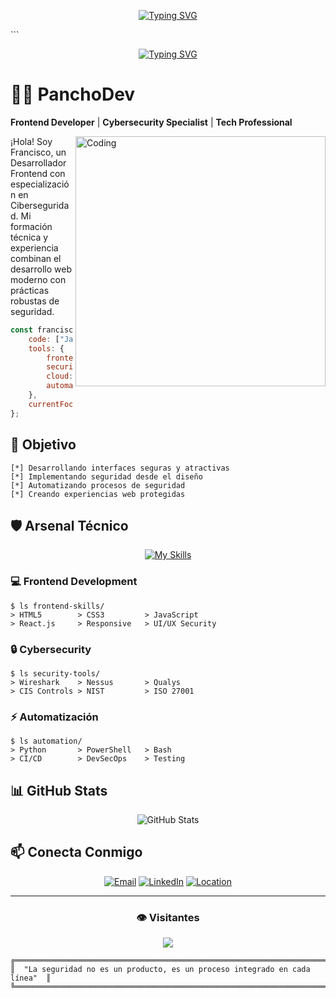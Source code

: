 <div align="center">

[![Typing SVG](https://readme-typing-svg.demolab.com?font=Permanent+Marker&size=50&duration=2000&pause=1000&color=00A6FF&center=true&vCenter=true&width=435&lines=PanchoDev)](https://git.io/typing-svg)

</div>
```

<div align="center">
  
[![Typing SVG](https://readme-typing-svg.demolab.com?font=Fira+Code&pause=1000&color=0066FF&center=true&vCenter=true&width=435&lines=Frontend+Developer;Cybersecurity+Specialist;Ethical+Hacker;Security+Researcher)](https://git.io/typing-svg)

</div>

# 👨‍💻 PanchoDev
**Frontend Developer** | **Cybersecurity Specialist** | **Tech Professional**

<img align="right" alt="Coding" width="400" src="https://media.giphy.com/media/YQitE4YNQNahy/giphy.gif">

¡Hola! Soy Francisco, un Desarrollador Frontend con especialización en Ciberseguridad. Mi formación técnica y experiencia combinan el desarrollo web moderno con prácticas robustas de seguridad.

```javascript
const francisco = {
    code: ["Javascript", "HTML", "CSS", "Python", "Java"],
    tools: {
        frontend: ["React", "Responsive Design", "UI/UX"],
        security: ["Wireshark", "Nessus", "Qualys"],
        cloud: ["Azure", "AWS"],
        automation: ["Python", "PowerShell", "Bash"]
    },
    currentFocus: "Secure Frontend Development"
};
```

## 🎯 Objetivo
```ascii
[*] Desarrollando interfaces seguras y atractivas
[*] Implementando seguridad desde el diseño
[*] Automatizando procesos de seguridad
[*] Creando experiencias web protegidas
```

## 🛡️ Arsenal Técnico

<div align="center">

[![My Skills](https://skillicons.dev/icons?i=js,html,css,react,python,java,azure,git)](https://skillicons.dev)

</div>

### 💻 Frontend Development
```terminal
$ ls frontend-skills/
> HTML5        > CSS3         > JavaScript
> React.js     > Responsive   > UI/UX Security
```

### 🔒 Cybersecurity
```terminal
$ ls security-tools/
> Wireshark    > Nessus       > Qualys
> CIS Controls > NIST         > ISO 27001
```

### ⚡ Automatización
```terminal
$ ls automation/
> Python       > PowerShell   > Bash
> CI/CD        > DevSecOps    > Testing
```

## 📊 GitHub Stats

<div align="center">
  
![GitHub Stats](https://github-readme-stats.vercel.app/api?username=FranJavaCisco&show_icons=true&theme=radical)

</div>

## 📫 Conecta Conmigo
<div align="center">
  
[![Email](https://img.shields.io/badge/Email-lopezf28%40gmail.com-blue?style=for-the-badge&logo=gmail)](mailto:lopezf28@gmail.com)
[![LinkedIn](https://img.shields.io/badge/LinkedIn-Connect-blue?style=for-the-badge&logo=linkedin)](https://linkedin.com/in/francisco-lopez)
[![Location](https://img.shields.io/badge/Location-Region%20de%20Ohiggins-green?style=for-the-badge&logo=google-maps)](https://www.google.com/maps)

</div>

---
<div align="center">

### 👁️ Visitantes
<img src="https://visitor-badge.laobi.icu/badge?page_id=FranJavaCisco&left_color=blue&right_color=gray&left_text=Views&initial=90000"/>

</div>

```ascii
╔═══════════════════════════════════════════════════════════════════════════╗
║  "La seguridad no es un producto, es un proceso integrado en cada línea"  ║
╚═══════════════════════════════════════════════════════════════════════════╝
```
